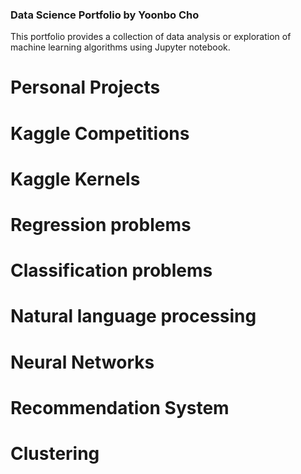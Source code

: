 <h3>Data Science Portfolio by Yoonbo Cho</h2>
This portfolio provides a collection of data analysis or exploration of machine learning algorithms using Jupyter notebook.
<h1>Personal Projects</h1>
<h1>Kaggle Competitions</h1>
<h1>Kaggle Kernels</h1>
<h1>Regression problems</h1>
<h1>Classification problems</h1>
<h1>Natural language processing<h1>
<h1>Neural Networks</h1>
<h1>Recommendation System</h1>
<h1>Clustering</h1>

